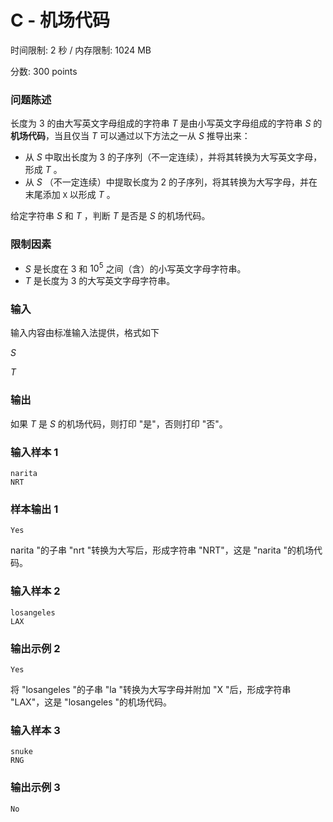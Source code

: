 # C - 机场代码
时间限制: 2 秒 / 内存限制: 1024 MB

分数: 
$300$ points

### 问题陈述

长度为 $3$ 的由大写英文字母组成的字符串 $T$ 是由小写英文字母组成的字符串 $S$ 的**机场代码**，当且仅当 $T$ 可以通过以下方法之一从 $S$ 推导出来：

- 从 $S$ 中取出长度为 $3$ 的子序列（不一定连续），并将其转换为大写英文字母，形成 $T$ 。
- 从 $S$ （不一定连续）中提取长度为 $2$ 的子序列，将其转换为大写字母，并在末尾添加 `X` 以形成 $T$ 。

给定字符串 $S$ 和 $T$ ，判断 $T$ 是否是 $S$ 的机场代码。

### 限制因素

- $S$ 是长度在 $3$ 和 $10^5$ 之间（含）的小写英文字母字符串。
- $T$ 是长度为 $3$ 的大写英文字母字符串。

### 输入

输入内容由标准输入法提供，格式如下

$S$

$T$

### 输出

如果 $T$ 是 $S$ 的机场代码，则打印 "是"，否则打印 "否"。

### 输入样本 1

```
narita
NRT
``` 

### 样本输出 1

```
Yes
```

narita "的子串 "nrt "转换为大写后，形成字符串 "NRT"，这是 "narita "的机场代码。

### 输入样本 2

```
losangeles
LAX
``` 

### 输出示例 2

```
Yes
```

将 "losangeles "的子串 "la "转换为大写字母并附加 "X "后，形成字符串 "LAX"，这是 "losangeles "的机场代码。

### 输入样本 3

```
snuke
RNG
``` 

### 输出示例 3

```
No
``` 
